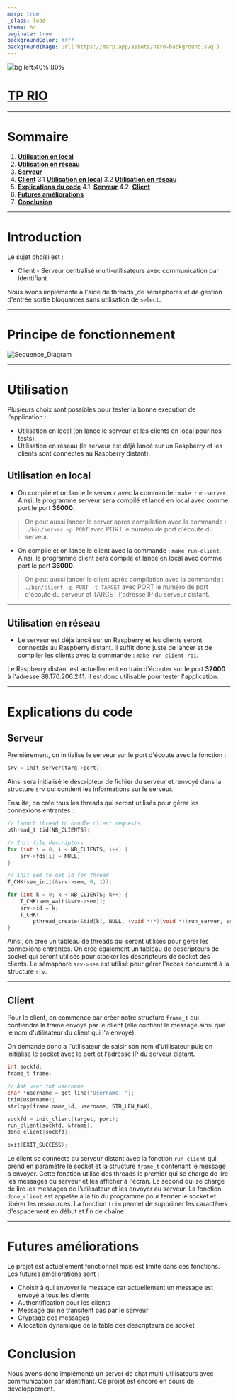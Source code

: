 ```yaml
---
marp: true
_class: lead
theme: A4
paginate: true
backgroundColor: #fff
backgroundImage: url('https://marp.app/assets/hero-background.svg')
---
```


![bg left:40% 80%](../assets/logo_bd_chat.png)

# [**TP RIO**](https://github.com/ThomasByr/chat-server)

<!-- footer: Auteurs : Thomas DUMOND & Thomas BOUYER-->

<!-- header: ![height:50px](../assets/logo_tps.png)-->

---

# **Sommaire**

1. [**Utilisation en local**](#utilisation-en-local)
2. [**Utilisation en réseau**](#utilisation-en-réseau)
3. [**Serveur**](#serveur)
4. [**Client**](#client)
3.1 [**Utilisation en local**](#Utilisation-en-local)
3.2 [**Utilisation en réseau**](#Utilisation-en-réseau)
4. [**Explications du code**](#Explications-du-code)
4.1. [**Serveur**](#Serveur)
4.2. [**Client**](#Client)
5. [**Futures améliorations**](#Futures-améliorations)
6. [**Conclusion**](#Conclusion)

---

# **Introduction**

Le sujet choisi est : 
- Client - Serveur centralisé multi-utilisateurs avec communication par identifiant

Nous avons implémenté à l'aide de threads ,de sémaphores et de gestion d'entrée sortie bloquantes sans utilisation de `select`.

---
# **Principe de fonctionnement**

![Sequence_Diagram](Two_Clients_Sequence_Diagram.png)

---
# **Utilisation**

Plusieurs choix sont possibles pour tester la bonne execution de l'application :
- Utilisation en local (on lance le serveur et les clients en local pour nos tests).
- Utilisation en réseau (le serveur est déjà lancé sur un Raspberry et les clients sont connectés au Raspberry distant).

## **Utilisation en local**
- On compile et on lance le serveur avec la commande : `make run-server`. Ainsi, le programme serveur sera compilé et lancé en local avec comme port le port **36000**. 

> On peut aussi lancer le server après compilation avec la commande : `./bin/server -p PORT` avec PORT le numéro de port d'écoute du serveur.

- On compile et on lance le client avec la commande : `make run-client`. Ainsi, le programme client sera compilé et lancé en local avec comme port le port **36000**.

> On peut aussi lancer le client après compilation avec la commande : `./bin/client -p PORT -t TARGET` avec PORT le numéro de port d'écoute du serveur et TARGET l'adresse IP du serveur distant.

---
## **Utilisation en réseau**
- Le serveur est déjà lancé sur un Raspberry et les clients seront connectés au Raspberry distant. Il suffit donc juste de lancer et de compiler les clients avec la commande : `make run-client-rpi`.

Le Raspberry distant est actuellement en train d'écouter sur le port **32000** à l'adresse 88.170.206.241. Il est donc utilisable pour tester l'application.

---
# **Explications du code**
## **Serveur**
Premièrement, on initialise le serveur sur le port d'écoute avec la fonction : 
```c
srv = init_server(targ->port);
```
Ainsi sera initialisé le descripteur de fichier du serveur et renvoyé dans la structure `srv` qui contient les informations sur le serveur.


Ensuite, on crée tous les threads qui seront utilisés pour gérer les connexions entrantes : 

```c
// launch thread to handle client requests
pthread_t tid[NB_CLIENTS];

// Init file descriptors
for (int i = 0; i < NB_CLIENTS; i++) {
    srv->fds[i] = NULL;
}

// Init sem to get id for thread
T_CHK(sem_init(&srv->sem, 0, 1));

for (int k = 0; k < NB_CLIENTS; k++) {
    T_CHK(sem_wait(&srv->sem));
    srv->id = k;
    T_CHK(
        pthread_create(&tid[k], NULL, (void *(*)(void *))run_server, srv));
}
```
Ainsi, on crée un tableau de threads qui seront utilisés pour gérer les connexions entrantes. On crée également un tableau de descripteurs de socket qui seront utilisés pour stocker les descripteurs de socket des clients. Le sémaphore `srv->sem` est utilisé pour gérer l'accès concurrent à la structure `srv`.

---
## **Client**

Pour le client, on commence par créer notre structure `frame_t` qui contiendra la trame envoyé par le client (elle contient le message ainsi que le nom d'utilisateur du client qui l'a envoyé).

On demande donc a l'utilisateur de saisir son nom d'utilisateur puis on initialise le socket avec le port et l'adresse IP du serveur distant.

```c
int sockfd;
frame_t frame;

// Ask user fot username
char *username = get_line("Username: ");
trim(username);
strlcpy(frame.name_id, username, STR_LEN_MAX);

sockfd = init_client(target, port);
run_client(sockfd, &frame);
done_client(sockfd);

exit(EXIT_SUCCESS);
```

Le client se connecte au serveur distant avec la fonction `run_client` qui prend en paramètre le socket et la structure `frame_t` contenant le message a envoyer. Cette fonction utilise des threads le premier qui se charge de lire les messages du serveur et les afficher à l'écran. Le second qui se charge de lire les messages de l'utilisateur et les envoyer au serveur.
La fonction `done_client` est appelée à la fin du programme pour fermer le socket et libérer les ressources.
La fonction `trim` permet de supprimer les caractères d'espacement en début et fin de chaîne.

---
# **Futures améliorations**
Le projet est actuellement fonctionnel mais est limité dans ces fonctions. Les futures améliorations sont :
- Choisir à qui envoyer le message car actuellement un message est envoyé à tous les clients
- Authentification pour les clients
- Message qui ne transitent pas par le serveur
- Cryptage des messages
- Allocation dynamique de la table des descripteurs de socket

# **Conclusion**
Nous avons donc implémenté un server de chat multi-utilisateurs avec communication par identifiant. Ce projet est encore en cours de développement.